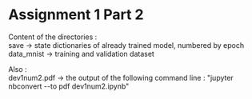 # Assignment 1 Part 2
  
Content of the directories :  
save          -> state dictionaries of already trained model, numbered by epoch  
data_mnist    -> training and validation dataset  
  
Also :  
dev1num2.pdf  -> the output of the following command line : "jupyter nbconvert --to pdf dev1num2.ipynb"  

